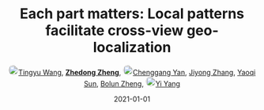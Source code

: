 ---
title: "Each part matters: Local patterns facilitate cross-view geo-localization"
collection: publications
permalink: /publication/Each-par2021
date: 2021-01-01
doi: 
keywords: view geo localization, geo localization, matters local patterns, visual geo-localization, 
venue: 'IEEE Transactions on Circuits and Systems for Video Technology (TCSVT)'
paperurl: 'https://zdzheng.xyz/files/Wang_LPN.pdf'
blog: 'https://zhuanlan.zhihu.com/p/365043015'
code: 'https://github.com/wtyhub/LPN'
author: '<a href="https://zdzheng.xyz/authors/Tingyu-Wang" class="author"> <img src= "https://zdzheng.xyz/coauthors/tingyu-wang.jpeg" alt="tingyu-wang" style="border-radius: 50%; height:20px; width:20px">Tingyu Wang</a>, <strong><a href="https://zdzheng.xyz/authors/Zhedong-Zheng" class="author">Zhedong Zheng</a></strong>, <a href="https://zdzheng.xyz/authors/Chenggang-Yan" class="author"> <img src= "https://zdzheng.xyz/coauthors/chenggang-yan.jpg" alt="chenggang-yan" style="border-radius: 50%; height:20px; width:20px">Chenggang Yan</a>, <a href="https://zdzheng.xyz/authors/Jiyong-Zhang" class="author">Jiyong Zhang</a>, <a href="https://zdzheng.xyz/authors/Yaoqi-Sun" class="author">Yaoqi Sun</a>, <a href="https://zdzheng.xyz/authors/Bolun-Zheng" class="author">Bolun Zheng</a>, <a href="https://zdzheng.xyz/authors/Yi-Yang" class="author"> <img src= "https://zdzheng.xyz/coauthors/yi-yang.jpeg" alt="yi-yang" style="border-radius: 50%; height:20px; width:20px">Yi Yang</a>'
sqlauthor: '{"@type": "Person","name": "Tingyu Wang"}, {"@type": "Person","name": "Zhedong Zheng"}, {"@type": "Person","name": "Chenggang Yan"}, {"@type": "Person","name": "Jiyong Zhang"}, {"@type": "Person","name": "Yaoqi Sun"}, {"@type": "Person","name": "Bolun Zheng"}, {"@type": "Person","name": "Yi Yang"}'
citation: ' Tingyu Wang,  Zhedong Zheng,  Chenggang Yan,  Jiyong Zhang,  Yaoqi Sun,  Bolun Zheng,  Yi Yang, &quot;Each part matters: Local patterns facilitate cross-view geo-localization.&quot; IEEE Transactions on Circuits and Systems for Video Technology (TCSVT), 2021.'
abs: 'Cross-view geo-localization is to spot images of the same geographic target from different platforms, e.g., drone-view cameras and satellites. It is challenging in the large visual appearance changes caused by extreme viewpoint variations. Existing methods usually concentrate on mining the fine-grained feature of the geographic target in the image center, but underestimate the contextual information in neighbor areas. In this work, we argue that neighbor areas can be leveraged as auxiliary information, enriching discriminative clues for geolocalization. Specifically, we introduce a simple and effective deep neural network, called Local Pattern Network (LPN), to take advantage of contextual information in an end-to-end manner. Without using extra part estimators, LPN adopts a square-ring feature partition strategy, which provides the attention according to the distance to the image center. It eases the part matching and enables the part-wise representation learning. Owing to the square-ring partition design, the proposed LPN has good scalability to rotation variations and achieves competitive results on three prevailing benchmarks, i.e., University-1652, CVUSA and CVACT. Besides, we also show the proposed LPN can be easily embedded into other frameworks to further boost performance.'
pub_year: '2021'
bib: >
    @article{wang2021each,<br>author = "Wang, Tingyu and Zheng, Zhedong and Yan, Chenggang and Zhang, Jiyong and Sun, Yaoqi and Zheng, Bolun and Yang, Yi",<br>title = "Each part matters: Local patterns facilitate cross-view geo-localization",<br>journal = "IEEE Transactions on Circuits and Systems for Video Technology (TCSVT)",<br>year = "2021",<br>code = "https://github.com/wtyhub/LPN",<br>url = "https://zdzheng.xyz/files/Wang\_LPN.pdf",<br>blog = "https://zhuanlan.zhihu.com/p/365043015",<br>publisher = "IEEE",<br>abs = "Cross-view geo-localization is to spot images of the same geographic target from different platforms, e.g., drone-view cameras and satellites. It is challenging in the large visual appearance changes caused by extreme viewpoint variations. Existing methods usually concentrate on mining the fine-grained feature of the geographic target in the image center, but underestimate the contextual information in neighbor areas. In this work, we argue that neighbor areas can be leveraged as auxiliary information, enriching discriminative clues for geolocalization. Specifically, we introduce a simple and effective deep neural network, called Local Pattern Network (LPN), to take advantage of contextual information in an end-to-end manner. Without using extra part estimators, LPN adopts a square-ring feature partition strategy, which provides the attention according to the distance to the image center. It eases the part matching and enables the part-wise representation learning. Owing to the square-ring partition design, the proposed LPN has good scalability to rotation variations and achieves competitive results on three prevailing benchmarks, i.e., University-1652, CVUSA and CVACT. Besides, we also show the proposed LPN can be easily embedded into other frameworks to further boost performance."
    }

---